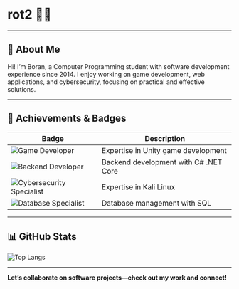 # rot2 👨‍💻

---

## 🌟 About Me
Hi! I’m Boran, a Computer Programming student with software development experience since 2014. I enjoy working on game development, web applications, and cybersecurity, focusing on practical and effective solutions.


---

## 🎯 Achievements & Badges
| Badge                                      | Description                          |
|--------------------------------------------|--------------------------------------|
| ![Game Developer](https://img.shields.io/badge/Game%20Developer-Unity-yellow?style=flat-square&logo=unity) | Expertise in Unity game development  |
| ![Backend Developer](https://img.shields.io/badge/Backend%20Developer-.NET%20Core-orange?style=flat-square&logo=dotnet) | Backend development with C# .NET Core    |
| ![Cybersecurity Specialist](https://img.shields.io/badge/Cybersecurity%20Specialist-Kali%20Linux%2FMetasploit-red?style=flat-square&logo=linux) | Expertise in Kali Linux  |
| ![Database Specialist](https://img.shields.io/badge/Database%20Specialist-SQL-green?style=flat-square&logo=postgresql) | Database management with SQL          |

---

## 📊 GitHub Stats

![Top Langs](https://github-readme-stats.vercel.app/api/top-langs/?username=rot2&layout=compact&theme=dracula)

---

**Let’s collaborate on software projects—check out my work and connect!**
